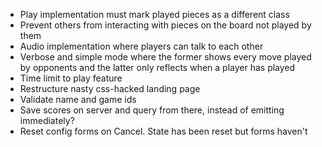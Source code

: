 - Play implementation must mark played pieces as a different class
- Prevent others from interacting with pieces on the board not played by them
- Audio implementation where players can talk to each other
- Verbose and simple mode where the former shows every move played by opponents and
  the latter only reflects when a player has played
- Time limit to play feature
- Restructure nasty css-hacked landing page
- Validate name and game ids
- Save scores on server and query from there, instead of emitting immediately?
- Reset config forms on Cancel. State has been reset but forms haven't